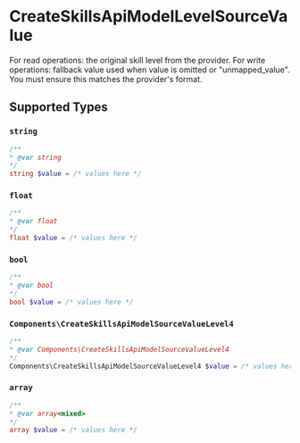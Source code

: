 # CreateSkillsApiModelLevelSourceValue

For read operations: the original skill level from the provider. For write operations: fallback value used when value is omitted or "unmapped_value". You must ensure this matches the provider's format.


## Supported Types

### `string`

```php
/**
* @var string
*/
string $value = /* values here */
```

### `float`

```php
/**
* @var float
*/
float $value = /* values here */
```

### `bool`

```php
/**
* @var bool
*/
bool $value = /* values here */
```

### `Components\CreateSkillsApiModelSourceValueLevel4`

```php
/**
* @var Components\CreateSkillsApiModelSourceValueLevel4
*/
Components\CreateSkillsApiModelSourceValueLevel4 $value = /* values here */
```

### `array`

```php
/**
* @var array<mixed>
*/
array $value = /* values here */
```

